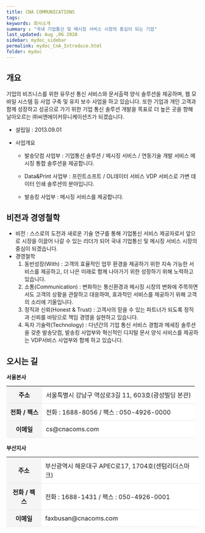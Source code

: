 ```yaml
---
title: CNA COMMUNICATIONS
tags:
keywords: 회사소개
summary : "국내 기업통신 및 메시징 서비스 시장의 중심이 되는 기업"
last_updated: Aug ,06 2020
sidebar: mydoc_sidebar
permalink: mydoc_CnA_Introduce.html
folder: mydoc
---
```


## 개요
기업의 비즈니스를 위한 유무선 통신 서비스와 문서출력 양식 솔루션을 제공하며, 웹 모바일 시스템 등 사업 구축 및 유지 보수 사업을 하고 있습니다. 또한 기업과 개인 고객과 함께 성장하고 성공으로 가기 위한 기업 통신 솔루션 개발을 목표로 더 높은 곳을 향해 날아오르는 ㈜씨앤에이커뮤니케이션즈가 되겠습니다.

+ 설립일 : 2013.09.01

+ 사업개요
    - 발송닷컴 사업부 : 기업통신 솔루션 / 메시징 서비스 / 연동기술 개발 서비스 메시징 통합 솔루션을 제공합니다.

    - Data&Print 사업부 : 프린트소프트 / OL데이터 서비스 VDP 서비스로 가변 데이터 인쇄 솔루션의 분야입니다.

    - 발송킹 사업부 : 메시징 서비스를 제공합니다.

## 비전과 경영철학
+ 비전 : 스스로의 도전과 새로운 기술 연구를 통해 기업통신 서비스 제공자로서 앞으로 시장을 이끌어 나갈 수 있는 리더가 되어 국내 기업통신 및 메시징 서비스 시장의 중심이 되겠습니다.
+ 경영철학
    1. 동반성장(With) : 고객의 효율적인 업무 환경을 제공하기 위한 지속 가능한 서비스를 제공하고, 더 나은 미래로 함께 나아가기 위한 성장하기 위해 노력하고 있습니다.
    1. 소통(Communication) : 변화하는 통신환경과 메시징 시장의 변화에 주목하면서도 고객의 상황을 관찰하고 대응하여, 효과적인 서비스를 제공하기 위해 고객의 소리에 기울입니다.
    1. 정직과 신뢰(Honest & Trust) : 고객사의 믿을 수 있는 파트너가 되도록 정직과 신뢰를 바탕으로 책임 경영을 실현하고 있습니다.
    1. 독자 기술력(Technology) : 다년간의 기업 통신 서비스 경험과 메세징 솔루션을 갖춘 발송닷컴, 발송킹 사업부와 혁신적인 디지털 문서 양식 서비스를 제공하는 VDP서비스 사업부와 함께 하고 있습니다.

## 오시는 길
__서울본사__
<table width="100%" cellpadding="0" cellspacing="0" style="margin-top:10px;">
    <tbody>
        <tr>
            <th style="padding:10px; border-top:1px solid #000; background-color:#F5f5f5;">주소</th>
            <td style="padding:10px; border-top:1px solid #000; background:#FFFFFF;">서울특별시 강남구 역삼로3길 11, 603호(광성빌딩 본관)</td>
        </tr>
        <tr>
            <th style="padding:10px; border:1px solid #e8e8e8; border-width:1px 0 1px 0; background-color:#F5f5f5;">전화 / 팩스</th>
            <td style="padding:10px; border:1px solid #e8e8e8; border-width:1px 0 1px 0; background:#ffffff;">전화 : 1688-8056 / 팩스 : 050-4926-0000</td>
        </tr>
        <tr>
            <th style="padding:10px; border-bottom:1px solid #e8e8e8; background-color:#f5f5f5;">이메일</th>
            <td style="padding:10px; border-bottom:1px solid #e8e8e8; background:#ffffff;">cs@cnacoms.com</td>
        </tr>
    </tbody>
</table>

__부산지사__
<table width="100%" cellpadding="0" cellspacing="0" style="margin-top:10px;">
    <tbody>
        <tr>
            <th style="padding:10px; border-top:1px solid #000; background-color:#F5F5F5;">주소</th>
            <td style="padding:10px; border-top:1px solid #000; background:#FFFFFF;">부산광역시 해운대구 APEC로17, 1704호(센텀리더스마크)</td>
        </tr>
        <tr>
            <th style="padding:10px; border:1px solid #e8e8e8; border-width:1px 0 1px 0; background-color:#F5F5F5;">전화 / 팩스</th>
            <td style="padding:10px; border:1px solid #e8e8e8; border-width:1px 0 1px 0; background:#FFFFFF;">전화 : 1688-1431 / 팩스 : 050-4926-0001</td>
        </tr>
        <tr>
            <th style="padding:10px; border-bottom:1px solid #e8e8e8; background-color:#F5F5F5;">이메일</th>
            <td style="padding:10px; border-bottom:1px solid #e8e8e8; background:#FFFFFF;">faxbusan@cnacoms.com</td>
        </tr>
    </tbody>
</table>